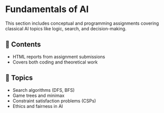 # Fundamentals of AI

This section includes conceptual and programming assignments covering classical AI topics like logic, search, and decision-making.

## 📘 Contents

- HTML reports from assignment submissions
- Covers both coding and theoretical work

## 🔧 Topics

- Search algorithms (DFS, BFS)
- Game trees and minimax
- Constraint satisfaction problems (CSPs)
- Ethics and fairness in AI
